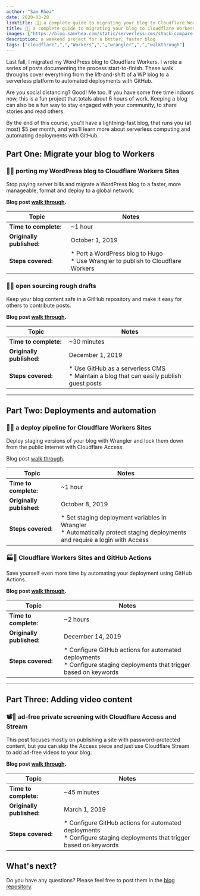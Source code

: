 ```yaml
---
author: "Sam Rhea"
date: 2020-03-28
linktitle: 🚀📰 a complete guide to migrating your blog to Cloudflare Workers
title: 🚀📰 a complete guide to migrating your blog to Cloudflare Workers
images: ["https://blog.samrhea.com/static/serverless-cms/stack-compare-new.png"]
description: a weekend project for a better, faster blog
tags: ["cloudflare",",","Workers",",","wrangler",",","walkthrough"]
---
```


Last fall, I migrated my WordPress blog to Cloudflare Workers. I wrote a series of posts documenting the process start-to-finish. These walk throughs cover everything from the lift-and-shift of a WP blog to a serverless platform to automated deployments with GitHub.

Are you social distancing? Good! Me too. If you have some free time indoors now, this is a fun project that totals about 6 hours of work. Keeping a blog can also be a fun way to stay engaged with your community, to share stories and read others.

By the end of this course, you'll have a lightning-fast blog, that runs you (at most) $5 per month, and you'll learn more about serverless computing and automating deployments with GitHub.

## Part One: Migrate your blog to Workers
### 🤠🦀 porting my WordPress blog to Cloudflare Workers Sites

Stop paying server bills and migrate a WordPress blog to a faster, more manageable, format and deploy to a global network.

**Blog post [walk through](https://blog.samrhea.com/post/wrangler-sites/).**

|Topic|Notes|
|---|---|
|**Time to complete:**| ~1 hour|
|**Originally published:**| October 1, 2019 |
|**Steps covered:**| * Port a WordPress blog to Hugo <br> * Use Wrangler to publish to Cloudflare Workers |

### 📂📰 open sourcing rough drafts

Keep your blog content safe in a GitHub repository and make it easy for others to contribute posts.

**Blog post [walk through](https://blog.samrhea.com/post/serverless-cms/).**

|Topic|Notes|
|---|---|
|**Time to complete:**| ~30 minutes|
|**Originally published:**| December 1, 2019 |
|**Steps covered:**| * Use GitHub as a serverless CMS <br> * Maintain a blog that can easily publish guest posts |

---

## Part Two: Deployments and automation

### 🚚🔐 a deploy pipeline for Cloudflare Workers Sites

Deploy staging versions of your blog with Wrangler and lock them down from the public Internet with Cloudflare Access.

Blog post [walk through](https://blog.samrhea.com/post/deploy-pipeline/).

|Topic|Notes|
|---|---|
|**Time to complete:**| ~1 hour|
|**Originally published:**| October 8, 2019 |
|**Steps covered:**| * Set staging deployment variables in Wrangler <br> * Automatically protect staging deployments and require a login with Access |

### 🏭🚢 Cloudflare Workers Sites and GitHub Actions

Save yourself even more time by automating your deployment using GitHub Actions.

**Blog post [walk through](https://blog.samrhea.com/post/github-actions/).**

|Topic|Notes|
|---|---|
|**Time to complete:**| ~2 hours|
|**Originally published:**| December 14, 2019 |
|**Steps covered:**| * Configure GitHub actions for automated deployments <br> * Configure staging deployments that trigger based on keywords |

---

## Part Three: Adding video content

### 📽️🔑 ad-free private screening with Cloudflare Access and Stream

This post focuses mostly on publishing a site with password-protected content, but you can skip the Access piece and just use Cloudflare Stream to add ad-free videos to your blog.

**Blog post [walk through](https://blog.samrhea.com/post/home-movie/).**

|Topic|Notes|
|---|---|
|**Time to complete:**| ~45 minutes|
|**Originally published:**| March 1, 2019 |
|**Steps covered:**| * Configure GitHub actions for automated deployments <br> * Configure staging deployments that trigger based on keywords |

## What's next?

Do you have any questions? Please feel free to post them in the [blog repository](https://github.com/AustinCorridor/blog-samrhea/issues).